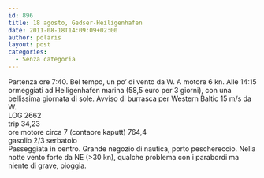 ```yaml
---
id: 896
title: 18 agosto, Gedser-Heiligenhafen
date: 2011-08-18T14:09:09+02:00
author: polaris
layout: post
categories:
  - Senza categoria
---
```

Partenza ore 7:40. Bel tempo, un po&#8217; di vento da W. A motore 6 kn. Alle 14:15 ormeggiati ad Heiligenhafen marina (58,5 euro per 3 giorni), con una bellissima giornata di sole. Avviso di burrasca per Western Baltic 15 m/s da W.  
LOG 2662  
trip 34,23  
ore motore circa 7 (contaore kaputt) 764,4  
gasolio 2/3 serbatoio  
Passeggiata in centro. Grande negozio di nautica, porto peschereccio. Nella notte vento forte da NE (>30 kn), qualche problema con i parabordi ma niente di grave, pioggia.
